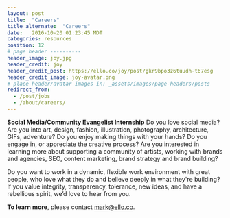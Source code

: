 ```yaml
---
layout: post
title:  "Careers"
title_alternate:  "Careers"
date:   2016-10-20 01:23:45 MDT
categories: resources
position: 12
# page header ----------
header_image: joy.jpg
header_credit: joy
header_credit_post: https://ello.co/joy/post/gkr9bpo3z6tuudh-t67esg
header_credit_image: joy-avatar.png
# place header/avatar images in: _assets/images/page-headers/posts
redirect_from:
  - /post/jobs
  - /about/careers/
---
```

**Social Media/Community Evangelist Internship**
Do you love social media? Are you into art, design, fashion, illustration, photography, architecture, GIFs, adventure? Do you enjoy making things with your hands? Do you engage in, or appreciate the creative process? Are you interested in learning more about supporting a community of artists, working with brands and agencies, SEO, content marketing, brand strategy and brand building?

Do you want to work in a dynamic, flexible work environment with great people, who love what they do and believe deeply in what they're building? If you value integrity, transparency, tolerance, new ideas, and have a rebellious spirit, we’d love to hear from you.

**To learn more**, please contact mark@ello.co.
